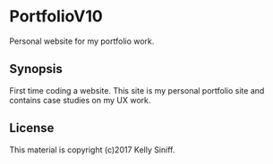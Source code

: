 # PortfolioV10

Personal website for my portfolio work.

## Synopsis

First time coding a website. This site is my personal portfolio site and contains case studies on my UX work.

## License

This material is copyright (c)2017 Kelly Siniff.
